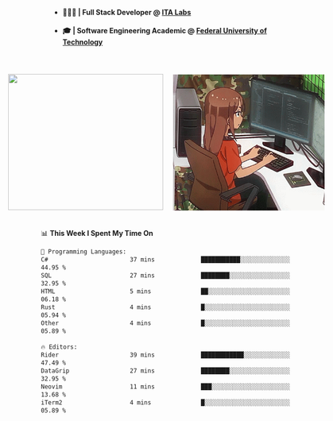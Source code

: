 <body style="margin-bottom: 40px; gap: 20px">
  <div style="display: flex; flex-direction: column; width: auto; margin: 0 auto; padding: 20px;">
    <ul style="flex: 1; margin-bottom: 20px;">
      <li><h4>🧑🏽‍💻 | Full Stack Developer @ <a href="https://itafrotas.com//">ITA Labs</a></h4></li>
      <li><h4>🎓 | Software Engineering Academic @ <a href="http://www.utfpr.edu.br/">Federal University of Technology</a></h4></li>
      <br/>
    </ul>
    <div style="display: flex; justify-content: center; align-items: center; gap: 20px;">
      <a href="https://skillicons.dev">
        <img width="312" height="274" src="https://skillicons.dev/icons?i=cs,dotnet,php,laravel,ts,js,nodejs,react,swift,java,adonis,postgres,mysql,mongodb,postman,c,heroku,gradle,npm,flutter,docker,aws,redis,kubernetes&theme=light&&perline=4" />
      </a>
      <img width="312" height="274" src="assets/umiko.gif" alt="Computer Boy" />
    </div>
  </div>
</body>


<!--START_SECTION:waka-->
📊 **This Week I Spent My Time On** 

```text
💬 Programming Languages: 
C#                       37 mins             ███████████░░░░░░░░░░░░░░   44.95 % 
SQL                      27 mins             ████████░░░░░░░░░░░░░░░░░   32.95 % 
HTML                     5 mins              ██░░░░░░░░░░░░░░░░░░░░░░░   06.18 % 
Rust                     4 mins              █░░░░░░░░░░░░░░░░░░░░░░░░   05.94 % 
Other                    4 mins              █░░░░░░░░░░░░░░░░░░░░░░░░   05.89 % 

🔥 Editors: 
Rider                    39 mins             ████████████░░░░░░░░░░░░░   47.49 % 
DataGrip                 27 mins             ████████░░░░░░░░░░░░░░░░░   32.95 % 
Neovim                   11 mins             ███░░░░░░░░░░░░░░░░░░░░░░   13.68 % 
iTerm2                   4 mins              █░░░░░░░░░░░░░░░░░░░░░░░░   05.89 % 
```


<!--END_SECTION:waka-->

<!--
**danielr0d/danielr0d** is a ✨ _special_ ✨ repository because its `README.md` (this file) appears on your GitHub profile.

Here are some ideas to get you started:

- 🔭 I’m currently working on ...
- 🌱 I’m currently learning ...
- 👯 I’m looking to collaborate on ...
- 🤔 I’m looking for help with ...
- 💬 Ask me about ...
- 📫 How to reach me: ...
- 😄 Pronouns: ...
- ⚡ Fun fact: ...
-->
